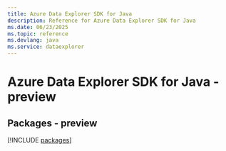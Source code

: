 ```yaml
---
title: Azure Data Explorer SDK for Java
description: Reference for Azure Data Explorer SDK for Java
ms.date: 06/23/2025
ms.topic: reference
ms.devlang: java
ms.service: dataexplorer
---
```

# Azure Data Explorer SDK for Java - preview
## Packages - preview
[!INCLUDE [packages](data-explorer-index.md)]